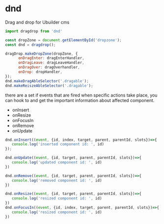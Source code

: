 # dnd
Drag and drop for Ubuilder cms


```js
import dragdrop from 'dnd'

const dropZone = document.getElementById('dropzone');
const dnd = dragdrop();

dragDrop.makeDropZone(dropZone, {
      onDragEnter: dragEnterHandler,
      onDragLeave: dragLeaveHandler,
      onDragOver: dragOverhandler,
      onDrop: dropHandler,
});
dnd.makeDragAbleSelector('.dragable');
dnd.makeReiszeAbleSelector('.dragable');
```


there are a set if events that are fired when specific actions take place, you can hook to and get the important information about affected component.

* onInsert
* onResize
* onFocusIn
* onRemove
* onUpdate

```js
dnd.onInsert((event, {id, index, target, parent, parentId, slots})=>{
   console.log('inserted component id: ', id)
});

dnd.onUpdate((event, {id, target, parent, parentId, slots})=>{
   console.log('updated component id: ', id)
})

dnd.onRemove((event, {id, target, parent, parentId, slots})=>{
   console.log('removed component id: ', id)
})

dnd.onResize((event, {id, target, parent, parentId, slots})=>{
   console.log('resized component id: ', id)
})
dnd.onFocusIn((event, {id, index, target, parent, parentId, slots})=>{
   console.log('resized component id: ', id)
})
```

